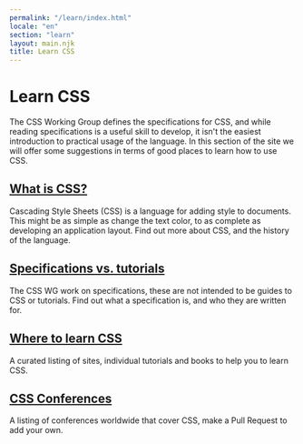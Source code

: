 ```yaml
---
permalink: "/learn/index.html"
locale: "en"
section: "learn"
layout: main.njk
title: Learn CSS
---
```


# Learn CSS

The CSS Working Group defines the specifications for CSS, and while reading specifications is a useful skill to develop, it isn't the easiest introduction to practical usage of the language. In this section of the site we will offer some suggestions in terms of good places to learn how to use CSS.

## [What is CSS?](/learn/what)

Cascading Style Sheets (CSS) is a language for adding style to documents. This might be as simple as change the text color, to as complete as developing an application layout. Find out more about CSS, and the history of the language.

## [Specifications vs. tutorials](/learn/specs-vs-tutorials)

The CSS WG work on specifications, these are not intended to be guides to CSS or tutorials. Find out what a specification is, and who they are written for.

## [Where to learn CSS](/learn/resources)

A curated listing of sites, individual tutorials and books to help you to learn CSS.

## [CSS Conferences](/learn/conferences)

A listing of conferences worldwide that cover CSS, make a Pull Request to add your own.
